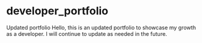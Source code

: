 # developer_portfolio
Updated portfolio
Hello, this is an updated portfolio to showcase my growth as a developer. I will continue to update as needed in the future.
